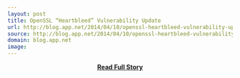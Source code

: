 ```yaml
---
layout: post
title: OpenSSL “Heartbleed” Vulnerability Update
url: http://blog.app.net/2014/04/10/openssl-heartbleed-vulnerability-update/
source: http://blog.app.net/2014/04/10/openssl-heartbleed-vulnerability-update/
domain: blog.app.net
image: 
---
```


<p></p>
<center><p><a href="http://blog.app.net/2014/04/10/openssl-heartbleed-vulnerability-update/" style='padding:25px; font-sze:18px; font-weight: bold;'>Read Full Story</a></p></center>
